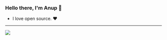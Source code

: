 ### Hello there, I'm Anup 👋
- I love open source. ❤️ 
---

![](https://raw.githubusercontent.com/Anup033/github-profile-summary-cards-example/master/profile-summary-card-output/gotham/0-profile-details.svg)

